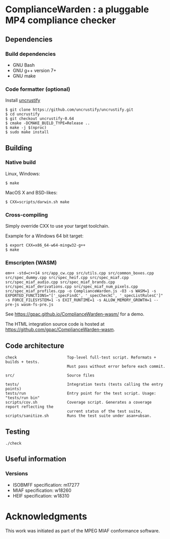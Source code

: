 # ComplianceWarden : a pluggable MP4 compliance checker

## Dependencies

### Build dependencies

 - GNU Bash
 - GNU g++ version 7+
 - GNU make

### Code formatter (optional)

Install [uncrustify](https://github.com/uncrustify/uncrustify)

```
$ git clone https://github.com/uncrustify/uncrustify.git
$ cd uncrustify
$ git checkout uncrustify-0.64
$ cmake -DCMAKE_BUILD_TYPE=Release ..
$ make -j $(nproc)
$ sudo make install
```

## Building

### Native build

Linux, Windows:
```
$ make
```

MacOS X and BSD-likes:
```
$ CXX=scripts/darwin.sh make
```

### Cross-compiling

Simply override CXX to use your target toolchain.

Example for a Windows 64 bit target:

```
$ export CXX=x86_64-w64-mingw32-g++
$ make
```

### Emscripten (WASM)

```
em++ -std=c++14 src/app_cw.cpp src/utils.cpp src/common_boxes.cpp src/spec_dummy.cpp src/spec_heif.cpp src/spec_miaf.cpp src/spec_miaf_audio.cpp src/spec_miaf_brands.cpp src/spec_miaf_derivations.cpp src/spec_miaf_num_pixels.cpp src/spec_miaf_profiles.cpp -o ComplianceWarden.js -O3 -s WASM=1 -s EXPORTED_FUNCTIONS="['_specFindC', '_specCheckC', '_specListRulesC']" -s FORCE_FILESYSTEM=1 -s EXIT_RUNTIME=1 -s ALLOW_MEMORY_GROWTH=1 --pre-js wasm-fs-pre.js
```

See https://gpac.github.io/ComplianceWarden-wasm/ for a demo.

The HTML integration source code is hosted at https://github.com/gpac/ComplianceWarden-wasm.

## Code architecture

```
check                      Top-level full-test script. Reformats + builds + tests.
                           Must pass without error before each commit.

src/                       Source files

tests/                     Integration tests (tests calling the entry points)
tests/run                  Entry point for the test script. Usage: "tests/run bin"
scripts/cov.sh             Coverage script. Generates a coverage report reflecting the
                           current status of the test suite,
scripts/sanitize.sh        Runs the test suite under asan+ubsan.
```

## Testing

```
./check
```

## Useful information

### Versions

 - ISOBMFF specification: m17277
 - MIAF specification: w18260
 - HEIF specification: w18310

# Acknowledgments

This work was initiated as part of the MPEG MIAF conformance software.

